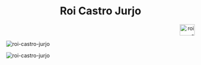 <h1 align="center">Roi Castro Jurjo</h1>
<p align="right">
<a href="https://linkedin.com/in/roi-castro-jurjo" target="blank"><img align="center" src="https://raw.githubusercontent.com/rahuldkjain/github-profile-readme-generator/master/src/images/icons/Social/linked-in-alt.svg" alt="roi-castro-jurjo" height="30" width="40" /></a>
</p>

<p>&nbsp;<img align="left" src="https://github-readme-stats.vercel.app/api?username=roi-castro-jurjo&show_icons=true&theme=highcontrast&locale=en&count_private=true&hide=issues,contribs" alt="roi-castro-jurjo" /></p>

<p><img align="center" src="https://github-readme-stats.vercel.app/api/top-langs?username=roi-castro-jurjo&show_icons=true&theme=highcontrast&locale=en&layout=compact" alt="roi-castro-jurjo" /></p>

<br></br>



